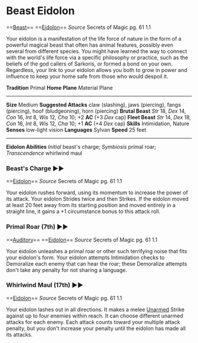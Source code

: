 # Beast Eidolon
==[Beast](../../../Traits/Beast.md)== ==[Eidolon](../../../Traits/Eidolon.md)==
*Source* Secrets of Magic pg. 61 1.1

Your eidolon is a manifestation of the life force of nature in the form of a powerful magical beast that often has animal features, possibly even several from different species. You might have learned the way to connect with the world's life force via a specific philosophy or practice, such as the beliefs of the god callers of Sarkoris, or formed a bond on your own. Regardless, your link to your eidolon allows you both to grow in power and influence to keep your home safe from those who would despoil it.

**Tradition** Primal
**Home Plane** Material Plane

---
**Size** Medium
**Suggested Attacks** claw (slashing), jaws (piercing), fangs (piercing), hoof (bludgeoning), horn (piercing)
**Brutal Beast** *Str* 18, *Dex* 14, *Con* 16, *Int* 8, *Wis* 12, *Cha* 10; +2 **AC** (+3 *Dex* cap)
**Fleet Beast** *Str* 14, *Dex* 18, *Con* 16, *Int* 8, *Wis* 12, *Cha* 10; +1 **AC** (+4 *Dex* cap)
**Skills** Intimidation, Nature
**Senses** low-light vision
**Languages** Sylvan
**Speed** 25 feet

---
**Eidolon Abilities** *Initial* beast's charge; *Symbiosis* primal roar; *Transcendence* whirlwind maul

### Beast's Charge ►►
==[Eidolon](../../../Traits/Eidolon.md)==
*Source* Secrets of Magic pg. 61 1.1

Your eidolon rushes forward, using its momentum to increase the power of its attack. Your eidolon Strides twice and then Strikes. If the eidolon moved at least 20 feet away from its starting position and moved entirely in a straight line, it gains a +1 circumstance bonus to this attack roll.

### Primal Roar (7th) ►► 
==[Auditory](../../../Traits/Auditory.md)== ==[Eidolon](../../../Traits/Eidolon.md)==
*Source* Secrets of Magic pg. 61 1.1

Your eidolon unleashes a primal roar or other such terrifying noise that fits your eidolon's form. Your eidolon attempts Intimidation checks to Demoralize each enemy that can hear the roar; these Demoralize attempts don't take any penalty for not sharing a language.

### Whirlwind Maul (17th) ►► 
==[Eidolon](../../../Traits/Eidolon.md)==
*Source* Secrets of Magic pg. 61 1.1

Your eidolon lashes out in all directions. It makes a melee [Unarmed](../../../Traits/Unarmed.md) Strike against up to four enemies within reach. It can choose different unarmed attacks for each enemy. Each attack counts toward your multiple attack penalty, but you don't increase your penalty until the eidolon has made all its attacks.